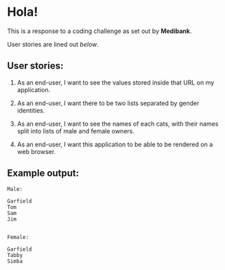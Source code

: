 # Hola!

This is a response to a coding challenge as set out by **Medibank**.

User stories are lined out *below*.

## User stories:

1) As an end-user, I want to see the values stored inside that URL on my application.

2) As an end-user, I want there to be two lists separated by gender identities.

3) As an end-user, I want to see the names of each cats, with their names split into lists of male and female owners.

4) As an end-user, I want this application to be able to be rendered on a web browser.

## Example output:

    Male:

    Garfield
    Tom
    Sam
    Jim


    Female:
    
    Garfield
    Tabby
    Simba



